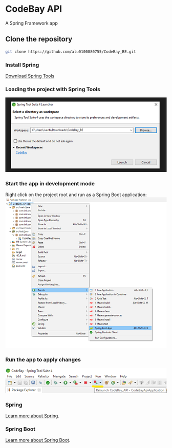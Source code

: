 
# CodeBay API

A Spring Framework app

## Clone the repository
```bash
git clone https://github.com/alu0100880755/CodeBay_BE.git
```

### Install Spring
[Download Spring Tools](https://spring.io/tools)

### Loading the project with Spring Tools
![image](https://github.com/alu0100880755/CodeBay_BE/blob/master/readme_info/load-app.png "Loading project")

### Start the app in development mode 
Right click on the project root and run as a Spring Boot application: 
![image](https://github.com/alu0100880755/CodeBay_BE/blob/master/readme_info/run-app.png "Running project")

### Run the app to apply changes
![image](https://github.com/alu0100880755/CodeBay_BE/blob/master/readme_info/reload-app.png "Reloading project")

### Spring 
[Learn more about Spring](https://spring.io/).

### Spring Boot
[Learn more about Spring Boot](https://spring.io/projects/spring-boot).
